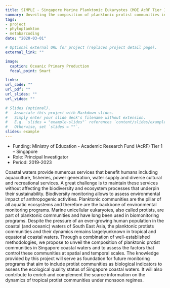 ```yaml
---
title: SIMPLE - Singapore Marine Planktonic Eukaryotes (MOE AcRF Tier 1)
summary: Unveiling the composition of planktonic protist communities in Singapore coastal waters.
tags:
- project
- phytoplankton
- metabarcoding
date: "2020-03-01"

# Optional external URL for project (replaces project detail page).
external_link: ""

image:
  caption: Oceanic Primary Production
  focal_point: Smart

links:
url_code: ""
url_pdf: ""
url_slides: ""
url_video: ""

# Slides (optional).
#   Associate this project with Markdown slides.
#   Simply enter your slide deck's filename without extension.
#   E.g. `slides = "example-slides"` references `content/slides/example-slides.md`.
#   Otherwise, set `slides = ""`.
slides: example
---
```


* Funding: Ministry of Education - Academic Research Fund (AcRF) Tier 1 – Singapore
* Role: Principal Investigator
* Period: 2019-2023

Coastal waters provide numerous services that benefit humans including aquaculture, fisheries, power generation, water supply and diverse cultural and recreational services. A great challenge is to maintain these services without affecting the biodiversity and ecosystem processes that underpin their sustainability. Biodiversity monitoring allows to assess environmental impact of anthropogenic activities. Planktonic communities are the pillar of all aquatic ecosystems and therefore are the backbone of environmental monitoring programs. Marine unicellular eukaryotes, also called protists, are part of planktonic communities and have long been used in biomonitoring programs. Despite the pressure of an ever-growing human population in the coastal (and oceanic) waters of South East Asia, the planktonic protists communities and their dynamics remains largelyunknown in tropical and equatorial coastal waters. Through a combination of well-established methodologies, we propose to unveil the composition of planktonic protist communities in Singapore coastal waters and to assess the factors that control these communities at spatial and temporal scales. The knowledge provided by this project will serve as foundation for future monitoring programs that aim to include protist communities as biological indicators to assess the ecological quality status of Singapore coastal waters. It will also contribute to enrich and complement the scarce information on the dynamics of tropical protist communities under monsoon regimes.